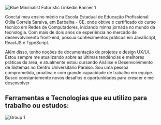 ![Blue Minimalist Futuristic Linkedin Banner 1](https://github.com/evilyn-araujo/evilyn-araujo/assets/77305238/72ebadd5-5439-4a52-9d78-9ab2a3cdffc2)

<p>Concluí meu ensino médio na Escola Estadual de Educação Profissional Otília Correia Saraiva, em Barbalha - CE, onde obtive o certificado do curso técnico em Redes de Computadores, iniciando minha jornada no mundo da tecnologia. Com mais de dois anos de experiência no mercado de desenvolvimento front-end, possuo conhecimentos práticos em JavaScript, ReactJS e TypeScript. 

Além disso, tenho noções de documentação de projetos e design UX/UI. Estou sempre me atualizando sobre as últimas tendências e melhores práticas da área, e atualmente estou cursando Análise e Desenvolvimento de Sistemas no Centro Universitário Paraíso. Sou uma pessoa comprometida, proativa e com grande capacidade de trabalho em equipe. Busco constantemente novos desafios e oportunidades para crescer e me desenvolver</p>

## Ferramentas e Tecnologias que eu utilizo para trabalho ou estudos:
![Group 1](https://github.com/evilyn-araujo/evilyn-araujo/assets/77305238/e021a298-00f9-41b6-a1e0-14c8502d570e)
